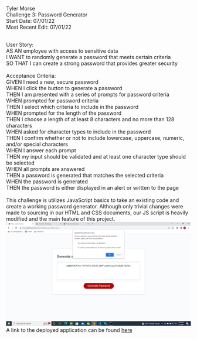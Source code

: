 Tyler Morse<br>
Challenge 3: Password Generator<br>
Start Date: 07/01/22<br>
Most Recent Edit: 07/01/22<br>

<br>
User Story:<br>
AS AN employee with access to sensitive data<br>
I WANT to randomly generate a password that meets certain criteria<br>
SO THAT I can create a strong password that provides greater security<br>
<br>
Acceptance Criteria:<br>
GIVEN I need a new, secure password<br>
WHEN I click the button to generate a password<br>
THEN I am presented with a series of prompts for password criteria<br>
WHEN prompted for password criteria<br>
THEN I select which criteria to include in the password<br>
WHEN prompted for the length of the password<br>
THEN I choose a length of at least 8 characters and no more than 128 characters<br>
WHEN asked for character types to include in the password<br>
THEN I confirm whether or not to include lowercase, uppercase, numeric, and/or special characters<br>
WHEN I answer each prompt<br>
THEN my input should be validated and at least one character type should be selected<br>
WHEN all prompts are answered<br>
THEN a password is generated that matches the selected criteria<br>
WHEN the password is generated<br>
THEN the password is either displayed in an alert or written to the page<br>
<br>
This challenge is utilizes JavaScript basics to take an existing code and create a working password generator. Although only trivial changes were made to sourcing in our HTML and CSS documents, our JS script is heavily modified and the main feature of this project.
<img src="assets/images/screenshot.png" alt="A screenshot of the deployed application">
A link to the deployed application can be found <a href="file:///C:/Users/Tyler/BootCamp/SpecifiedPasswordGenerator/index.html" target=blank>here</a>